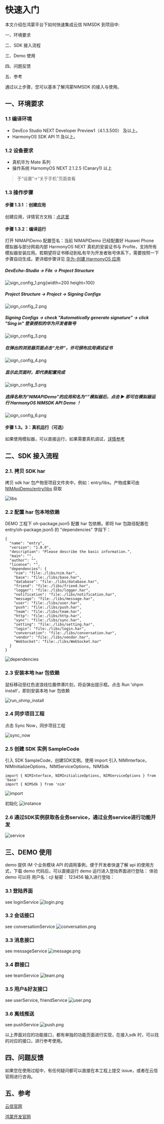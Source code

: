 # 快速入门

本文介绍在鸿蒙平台下如何快速集成云信 NIMSDK 到项目中:

一、环境要求

二、SDK 接入流程

三、Demo 使用

四、问题反馈

五、参考

通过以上步骤，您可以基本了解鸿蒙NIMSDK 的接入与使用。

## 一、环境要求
### 1.1 编译环境
- DevEco Studio NEXT Developer Preview1（4.1.3.500） 及以上。
- HarmonyOS SDK API 11 及以上。

### 1.2 设备要求

- 真机华为 Mate 系列
- 操作系统 HarnomyOS NEXT 2.1.2.5 (Canary1) 以上

> 于“设置”->“关于手机”页面查看
  
### 1.3 操作步骤

#### 步骤 1.3.1 ：创建应用

创建应用，详情官方文档：[点这里](https://netease.im/)

#### 步骤 1.3.2：编译运行

打开 NIMAPIDemo 配置签名：当前 NIMAPIDemo 已经配置好 Huawei Phone 模拟器与部分网易内部 HarmonyOS NEXT 真机的安装证书与 Profile，支持所有模拟器安装应用。若期望将证书移动到私有华为开发者账号体系下，需要按照一下步骤自动生成。更详细步骤详见 [华为-创建 HarmonyOS 应用](https://developer.huawei.com/consumer/cn/doc/app/agc-help-createapp-0000001146718717)

##### DevEcho-Studio -> File -> Project Structure
![sign_config_1.png](Image/sign_config_1.png){width=200 height=100}
##### Project Structure -> Project -> Signing Configs
![sign_config_2.png](Image/sign_config_2.png)
##### Signing Configs -> check "Automatically generate signature" -> click "Sing in" 登录授权的华为开发者账号
![sign_config_3.png](Image/sign_config_3.png)
##### 在弹出的浏览器页面点击“允许”，许可颁布应用调试证书
![sign_config_4.png](Image/sign_config_4.png)
##### 显示此页面时，即代表配置完成
![sign_config_5.png](Image/sign_config_5.png)
##### 选择名称为“NIMAPIDemo”的应用和名为“”模拟器后，点击 ▶ 即可在模拟器运行 HarmonyOS NIMSDK API Demo ！
![sign_config_6.png](Image/sign_config_6.png)


#### 步骤 1.3。3：真机运行（可选）
  如果使用模拟器，可以直接运行，如果需要真机调试，[详情参考](./On-deviceDebugging.md)

## 二、SDK 接入流程
### 2.1. 拷贝 SDK har 

拷贝 sdk har 包产物至项目文件夹中，例如：entry/libs。产物成果可由 [NIMApiDemo/entry/libs](./NIMApiDemo/entry/libs) 获取

   ![libs](Image/sdk_libs.png)

### 2.2 配置 har 包本地依赖

DEMO 工程下 oh-package.json5 配置 har 包依赖。即将 har 包路径配置在 entry/oh-package.json5 的 "dependencies" 字段下：
```
{
  "name": "entry",
  "version": "1.0.0",
  "description": "Please describe the basic information.",
  "main": "",
  "author": "",
  "license": "",
  "dependencies": {
    "nim": "file:./libs/nim.har",
    "base": "file:./libs/base.har",
    "database": "file:./libs/database.har",
    "friend": "file:./libs/friend.har",
    "logger": "file:./libs/logger.har",
    "notification": "file:./libs/notification.har",
    "message": "file:./libs/message.har",
    "user": "file:./libs/user.har",
    "push": "file:./libs/push.har",
    "team": "file:./libs/team.har",
    "http": "file:./libs/http.har",
    "sync": "file:./libs/sync.har",
    "setting": "file:./libs/setting.har",
    "login": "file:./libs/login.har",
    "conversation": "file:./libs/conversation.har",
    "vendor": "file:./libs/vendor.har",
    "WebSocket": "file:./libs/WebSocket.har"
  }
}
```

   ![dependencies](Image/sdk_dependencies.png)

### 2.3 安装本地 har 包依赖

鼠标移动至红色波浪线位置停滞片刻，将会弹出提示框。点击 Run 'ohpm install'，即刻安装本地 har 包依赖

   ![run_ohmp_install](Image/sdk_run_ohmp_install.png)

### 2.4 同步项目工程

点击 Sync Now，同步项目工程

   ![sync_now](Image/sdk_sync_now.png)

### 2.5 创建 SDK 实例 SampleCode

引入 SDK SampleCode，创建SDK实例。使用 import 引入 NIMInterface，NIMInitializeOptions，NIMServiceOptions，NIMSdk

```
import { NIMInterface, NIMInitializeOptions, NIMServiceOptions } from 'base'
import { NIMSdk } from 'nim'
```
   ![import](Image/sdk_import.png)
   
   初始化
   ![instance](Image/sdk_instance.png)

### 2.6 通过SDK实例获取各业务service，通过业务service进行功能开发

   ![service](Image/sdk_service.png)


## 三、DEMO 使用

demo 提供 IM 个业务模块 API 的调用事例，便于开发者快速了解 api 的使用方式，下载 demo 代码后，可以直接运行
demo 运行进入登陆界面进行登陆：
体验 demo 可以将 用户名：cjl 秘密： 123456 输入进行登陆：

### 3.1 登陆界面
see loginService
![login.png](Image/login.png)

### 3.2 会话接口
see conversationService
![conversation.png](Image/conversation.png)

### 3.3 消息接口
see messageService
![message.png](Image/message.png)

### 3.4 群接口
see teamService
![team.png](Image/team.png)

### 3.5 用户&好友接口
see userService, friendService
![user.png](Image/user.png)

### 3.6 离线推送
see pushService
![push.png](Image/push.png)

以上界面对应的功能接口，都有单独的功能页面进行实现，在接入sdk 时，可以找的对应的接口，进行参考使用。


## 四、问题反馈

如果您在使用过程中，有任何疑问都可以直接在本工程上提交 issue，或者在云信官网进行咨询。

## 五、参考
[云信官网](https://netease.im/)

[鸿蒙开发官网](https://developer.harmonyos.com/)
